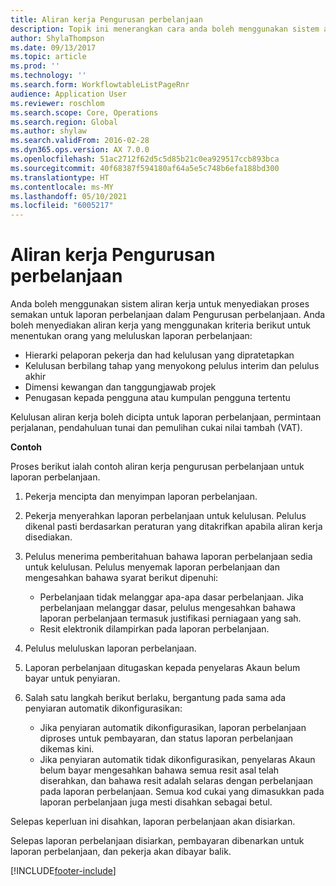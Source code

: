 ```yaml
---
title: Aliran kerja Pengurusan perbelanjaan
description: Topik ini menerangkan cara anda boleh menggunakan sistem aliran kerja dalam Microsoft Dynamics 365 Finance, untuk menyediakan proses semakan untuk laporan perbelanjaan dalam Pengurusan perbelanjaan.
author: ShylaThompson
ms.date: 09/13/2017
ms.topic: article
ms.prod: ''
ms.technology: ''
ms.search.form: WorkflowtableListPageRnr
audience: Application User
ms.reviewer: roschlom
ms.search.scope: Core, Operations
ms.search.region: Global
ms.author: shylaw
ms.search.validFrom: 2016-02-28
ms.dyn365.ops.version: AX 7.0.0
ms.openlocfilehash: 51ac2712f62d5c5d85b21c0ea929517ccb893bca
ms.sourcegitcommit: 40f68387f594180af64a5e5c748b6efa188bd300
ms.translationtype: HT
ms.contentlocale: ms-MY
ms.lasthandoff: 05/10/2021
ms.locfileid: "6005217"
---
```

# <a name="expense-management-workflow"></a>Aliran kerja Pengurusan perbelanjaan

Anda boleh menggunakan sistem aliran kerja untuk menyediakan proses semakan untuk laporan perbelanjaan dalam Pengurusan perbelanjaan. Anda boleh menyediakan aliran kerja yang menggunakan kriteria berikut untuk menentukan orang yang meluluskan laporan perbelanjaan:

- Hierarki pelaporan pekerja dan had kelulusan yang dipratetapkan
- Kelulusan berbilang tahap yang menyokong pelulus interim dan pelulus akhir
- Dimensi kewangan dan tanggungjawab projek
- Penugasan kepada pengguna atau kumpulan pengguna tertentu

Kelulusan aliran kerja boleh dicipta untuk laporan perbelanjaan, permintaan perjalanan, pendahuluan tunai dan pemulihan cukai nilai tambah (VAT).

**Contoh**

Proses berikut ialah contoh aliran kerja pengurusan perbelanjaan untuk laporan perbelanjaan.

1. Pekerja mencipta dan menyimpan laporan perbelanjaan.
2. Pekerja menyerahkan laporan perbelanjaan untuk kelulusan. Pelulus dikenal pasti berdasarkan peraturan yang ditakrifkan apabila aliran kerja disediakan.
3. Pelulus menerima pemberitahuan bahawa laporan perbelanjaan sedia untuk kelulusan. Pelulus menyemak laporan perbelanjaan dan mengesahkan bahawa syarat berikut dipenuhi:

    - Perbelanjaan tidak melanggar apa-apa dasar perbelanjaan. Jika perbelanjaan melanggar dasar, pelulus mengesahkan bahawa laporan perbelanjaan termasuk justifikasi perniagaan yang sah.
    - Resit elektronik dilampirkan pada laporan perbelanjaan.

4. Pelulus meluluskan laporan perbelanjaan.
5. Laporan perbelanjaan ditugaskan kepada penyelaras Akaun belum bayar untuk penyiaran.
6. Salah satu langkah berikut berlaku, bergantung pada sama ada penyiaran automatik dikonfigurasikan:

    - Jika penyiaran automatik dikonfigurasikan, laporan perbelanjaan diproses untuk pembayaran, dan status laporan perbelanjaan dikemas kini.
    - Jika penyiaran automatik tidak dikonfigurasikan, penyelaras Akaun belum bayar mengesahkan bahawa semua resit asal telah diserahkan, dan bahawa resit adalah selaras dengan perbelanjaan pada laporan perbelanjaan. Semua kod cukai yang dimasukkan pada laporan perbelanjaan juga mesti disahkan sebagai betul.

Selepas keperluan ini disahkan, laporan perbelanjaan akan disiarkan.

Selepas laporan perbelanjaan disiarkan, pembayaran dibenarkan untuk laporan perbelanjaan, dan pekerja akan dibayar balik.


[!INCLUDE[footer-include](../includes/footer-banner.md)]